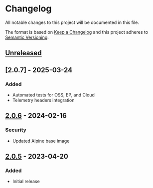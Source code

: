 # Changelog
All notable changes to this project will be documented in this file.

The format is based on [Keep a Changelog](http://keepachangelog.com/en/1.0.0/)
and this project adheres to [Semantic Versioning](http://semver.org/spec/v2.0.0.html).

## [Unreleased]

## [2.0.7] - 2025-03-24

### Added
- Automated tests for OSS, EP, and Cloud
- Telemetry headers integration

## [2.0.6] - 2024-02-16

### Security
- Updated Alpine base image

## [2.0.5] - 2023-04-20

### Added
- Initial release

[Unreleased]: https://github.com/cyberark/conjur-action/compare/v2.0.6...HEAD
[2.0.6]: https://github.com/cyberark/conjur-action/compare/v2.0.5...v2.0.6
[2.0.5]: https://github.com/cyberark/conjur-action/releases/tag/v2.0.5
